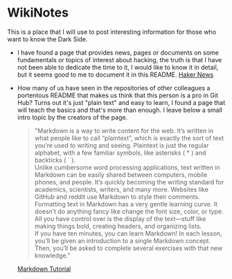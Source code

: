 # WikiNotes
This is a place that I will use to post interesting information for those who want to know the Dark Side.

* I have found a page that provides news, pages or documents on some fundamentals or topics of interest about hacking, the truth is that I have not been able to dedicate the time to it, I would like to know it in detail, but   it seems good to me to document it in this README.
  [Haker News](https://news.ycombinator.com/)

* How many of us have seen in the repositories of other colleagues a portentous README that makes us think that this person is a pro in Git Hub?
  Turns out it's just "plain text" and easy to learn, I found a page that will teach the basics and that's more than enough. I leave below a small intro topic by the creators of the page.
  >"Markdown is a way to write content for the web. It’s written in what people like to call “plaintext”, which is exactly the sort of text you’re used to writing and seeing. Plaintext is just the regular alphabet, with a 
   few familiar symbols, like asterisks ( * ) and backticks ( ` ).  
 Unlike cumbersome word processing applications, text written in Markdown can be easily shared between computers, mobile phones, and people. It’s quickly becoming the writing standard for academics, scientists, writers, and many more. Websites like GitHub and reddit use Markdown to style their comments.
 Formatting text in Markdown has a very gentle learning curve. It doesn’t do anything fancy like change the font size, color, or type. All you have control over is the display of the text—stuff like making things bold, creating headers, and organizing lists.  
 If you have ten minutes, you can learn Markdown!
In each lesson, you’ll be given an introduction to a single Markdown concept. Then, you’ll be asked to complete several exercises with that new knowledge."

  [Markdown Tutorial](https://www.markdowntutorial.com/)

